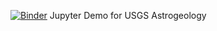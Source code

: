 [![Binder](https://mybinder.org/badge.svg)](https://mybinder.org/v2/gh/jessemapel/JupyterDemo/master)
Jupyter Demo for USGS Astrogeology
